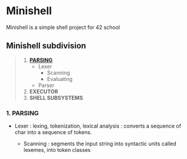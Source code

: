 # Minishell

Minishell is a simple shell project for 42 school

## Minishell subdivision

> 1. [**PARSING**](#parsing)
> 		- Lexer
> 			- Scanning
> 			- Evaluating
> 		- Parser
> 2. **EXECUTOR**
> 3. **SHELL SUBSYSTEMS**

### 1. PARSING <a name="parsing"></a>

- Lexer
: lexing, tokenization, lexical analysis
: converts a sequence of char into a sequence of tokens.

	- Scanning
	: segments the input string into syntactic units called lexemes, into token classes


